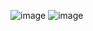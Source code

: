 
![image](https://user-images.githubusercontent.com/57955783/235220239-cdd14723-0c9d-4bd3-8708-6638f73ed3c2.png)
![image](https://user-images.githubusercontent.com/57955783/235220436-525a5e75-1b3a-4d25-b1fc-1400ad042b2b.png)




